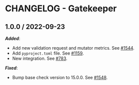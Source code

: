 # CHANGELOG - Gatekeeper 

## 1.0.0 / 2022-09-23

***Added***: 

* Add new validation request and mutator metrics. See [#1544](https://github.com/DataDog/integrations-extras/pull/1544).
* Add `pyproject.toml` file. See [#1159](https://github.com/DataDog/integrations-extras/pull/1159).
* New integration. See [#783](https://github.com/DataDog/integrations-extras/pull/783).

***Fixed***: 

* Bump base check version to 15.0.0. See [#1548](https://github.com/DataDog/integrations-extras/pull/1548).

